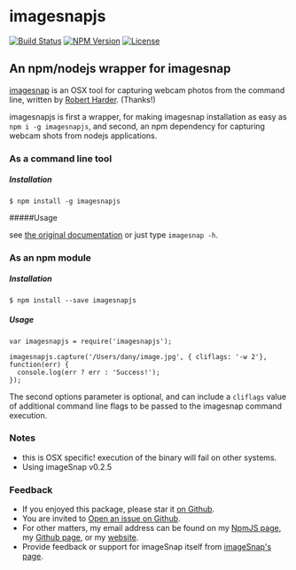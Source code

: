 # imagesnapjs

[![Build Status](https://travis-ci.org/danyshaanan/imagesnapjs.png)](https://travis-ci.org/danyshaanan/imagesnapjs)
[![NPM Version](https://img.shields.io/npm/v/imagesnapjs.svg?style=flat)](https://npmjs.org/package/imagesnapjs)
[![License](http://img.shields.io/npm/l/imagesnapjs.svg?style=flat)](LICENSE)

## An npm/nodejs wrapper for imagesnap

[imagesnap](https://github.com/rharder/imagesnap) is an OSX tool for capturing webcam photos from the command line,
written by [Robert Harder](https://github.com/rharder). (Thanks!)

imagesnapjs is first a wrapper, for making imagesnap installation as easy as `npm i -g imagesnapjs`,
and second, an npm dependency for capturing webcam shots from nodejs applications.

### As a command line tool

##### Installation

```
$ npm install -g imagesnapjs
```

#####Usage

see [the original documentation](https://github.com/rharder/imagesnap) or just type `imagesnap -h`.

### As an npm module

##### Installation

```
$ npm install --save imagesnapjs
```

##### Usage

```
var imagesnapjs = require('imagesnapjs');

imagesnapjs.capture('/Users/dany/image.jpg', { cliflags: '-w 2'}, function(err) {
  console.log(err ? err : 'Success!');
});
```

The second options parameter is optional, and can include a
`cliflags` value of additional command line flags to be passed to the imagesnap command execution.

### Notes

* this is OSX specific! execution of the binary will fail on other systems.
* Using imageSnap v0.2.5

### Feedback

* If you enjoyed this package, please star it [on Github](https://github.com/danyshaanan/imagesnapjs).
* You are invited to [Open an issue on Github](https://github.com/danyshaanan/imagesnapjs/issues).
* For other matters, my email address can be found on my [NpmJS page](https://www.npmjs.org/~danyshaanan), my [Github page](https://github.com/danyshaanan), or my [website](http://danyshaanan.com/).
* Provide feedback or support for imageSnap itself from [imageSnap's page](http://www.iharder.net/current/macosx/imagesnap/).

